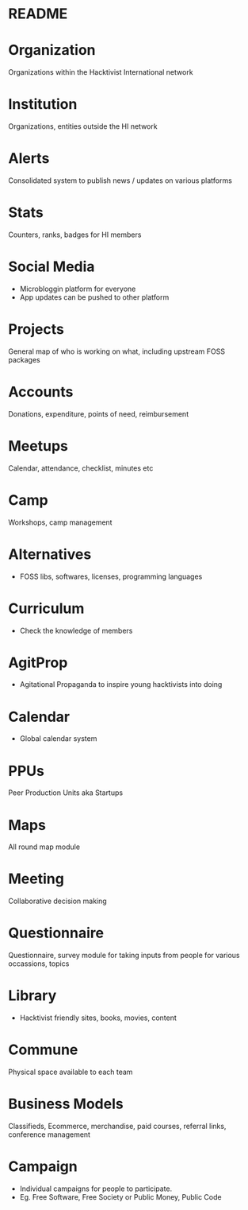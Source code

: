 # README

# Organization
Organizations within the Hacktivist International network

# Institution
Organizations, entities outside the HI network

# Alerts 
Consolidated system to publish news / updates on various platforms

# Stats
Counters, ranks, badges for HI members

# Social Media
- Microbloggin platform for everyone
- App updates can be pushed to other platform

# Projects
General map of who is working on what, including upstream FOSS packages

# Accounts
Donations, expenditure, points of need, reimbursement

# Meetups
Calendar, attendance, checklist, minutes etc

# Camp
Workshops, camp management

# Alternatives
- FOSS libs, softwares, licenses, programming languages

# Curriculum
- Check the knowledge of members

# AgitProp
- Agitational Propaganda to inspire young hacktivists into doing 

# Calendar
- Global calendar system

# PPUs
Peer Production Units aka Startups

# Maps
All round map module

# Meeting
Collaborative decision making 

# Questionnaire
Questionnaire, survey module for taking inputs from people for various occassions, topics

# Library
- Hacktivist friendly sites, books, movies, content

# Commune
Physical space available to each team

# Business Models 

Classifieds, Ecommerce, merchandise, paid courses, referral links, conference management

# Campaign

- Individual campaigns for people to participate.
- Eg. Free Software, Free Society or Public Money, Public Code

